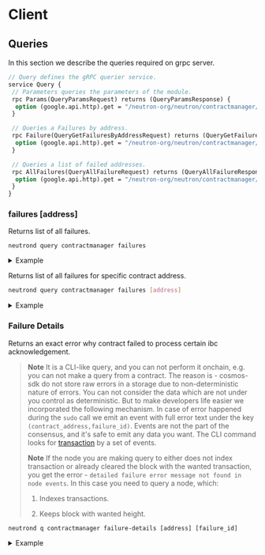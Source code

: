 # Client

## Queries

In this section we describe the queries required on grpc server.

```protobuf
// Query defines the gRPC querier service.
service Query {
 // Parameters queries the parameters of the module.
 rpc Params(QueryParamsRequest) returns (QueryParamsResponse) {
  option (google.api.http).get = "/neutron-org/neutron/contractmanager/params";
 }

 // Queries a Failures by address.
 rpc Failure(QueryGetFailuresByAddressRequest) returns (QueryGetFailuresByAddressResponse) {
  option (google.api.http).get = "/neutron-org/neutron/contractmanager/failure/{address}";
 }

 // Queries a list of failed addresses.
 rpc AllFailures(QueryAllFailureRequest) returns (QueryAllFailureResponse) {
  option (google.api.http).get = "/neutron-org/neutron/contractmanager/failure";
 }
}
```

### failures [address]

Returns list of all failures.

```shell
neutrond query contractmanager failures
```

<details>
  <summary>Example</summary>
  Returns info about all failures:

  ```shell
  neutrond query contractmanager failures
  ```

Output:

  ```yaml
failures:
- address: neutron1nxshmmwrvxa2cp80nwvf03t8u5kvl2ttr8m8f43vamudsqrdvs8qqvfwpj
  error: 'codespace: wasm, code: 5'
  id: "1"
  sudo_payload: <serialized msg of MessageSudoCallback type>
- address: neutron1nxshmmwrvxa2cp80nwvf03t8u5kvl2ttr8m8f43vamudsqrdvs8qqvfwpj
  error: 'codespace: wasm, code: 5'
  id: "2"
  sudo_payload: <serialized msg of MessageSudoCallback type>
- address: neutron1nxshmmwrvxa2cp80nwvf03t8u5kvl2ttr8m8f43vamudsqrdvs8qqvfwpj
  error: 'codespace: contractmanager, code: 1103'
  id: "3"
  sudo_payload: <serialized msg of MessageSudoCallback type>
  ```

</details>

Returns list of all failures for specific contract address.

```bash
neutrond query contractmanager failures [address]
```

<details>
  <summary>Example</summary>
  Returns failures for specific contract address:

  ```shell
  neutrond query contractmanager failures neutron1nxshmmwrvxa2cp80nwvf03t8u5kvl2ttr8m8f43vamudsqrdvs8qqvfwpj
  ```

Output:

  ```yaml
failures:
- address: neutron1nxshmmwrvxa2cp80nwvf03t8u5kvl2ttr8m8f43vamudsqrdvs8qqvfwpj
  error: 'codespace: wasm, code: 5'
  id: "1"
  sudo_payload: <serialized msg of MessageSudoCallback type>
- address: neutron1nxshmmwrvxa2cp80nwvf03t8u5kvl2ttr8m8f43vamudsqrdvs8qqvfwpj
  error: 'codespace: wasm, code: 5'
  id: "2"
  sudo_payload: <serialized msg of MessageSudoCallback type>
- address: neutron1nxshmmwrvxa2cp80nwvf03t8u5kvl2ttr8m8f43vamudsqrdvs8qqvfwpj
  error: 'codespace: contractmanager, code: 1103'
  id: "3"
  sudo_payload: <serialized msg of MessageSudoCallback type>
  ```

</details>

### Failure Details

Returns an exact error why contract failed to process certain ibc acknowledgement.

> **Note**
> It is a CLI-like query, and you can not perform it onchain, e.g. you can not make a query from a contract. The reason is - cosmos-sdk do not store raw errors in a storage due to non-deterministic nature of errors. You can not consider the data which are not under you control as deterministic. But to make developers life easier we incorporated the following mechanism. In case of error happened during the `sudo` call we emit an event with full error text under the key `(contract_address,failure_id)`. Events are not the part of the consensus, and it's safe to emit any data you want. The CLI command looks for [transaction](https://github.com/neutron-org/neutron/blob/v2.0.2/x/contractmanager/client/cli/query_failure.go#L85) by a set of events.
>
> **Note**
> If the node you are making query to either does not index transaction or already cleared the block with the wanted transaction, you get the error - `detailed failure error message not found in node events`. In this case you need to query a node, which:
>
> 1) Indexes transactions.
>
> 2) Keeps block with wanted height.

```shell
neutrond q contractmanager failure-details [address] [failure_id]
```

<details>
  <summary>Example</summary>
  Query the detailed error related to a contract's sudo call failure:

  ```shell
  neutrond q contractmanager failure-details neutron1nxshmmwrvxa2cp80nwvf03t8u5kvl2ttr8m8f43vamudsqrdvs8qqvfwpj 1
  ```

Output:

  ```yaml
dispatch: submessages: Generic error: Integrations test mock submsg error: execute wasm contract failed
  ```

</details>
